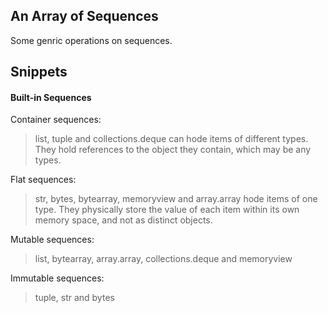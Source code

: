 ## An Array of Sequences

Some genric operations on sequences.

## Snippets

#### Built-in Sequences

Container sequences:

> list, tuple and collections.deque can hode items of different types. They hold references to the object they contain, which may be any types.

Flat sequences:

> str, bytes, bytearray, memoryview and array.array hode items of one type. They physically store the value of each item within its own memory space, and not as distinct objects.

Mutable sequences:

> list, bytearray, array.array, collections.deque and memoryview

Immutable sequences:

> tuple, str and bytes
